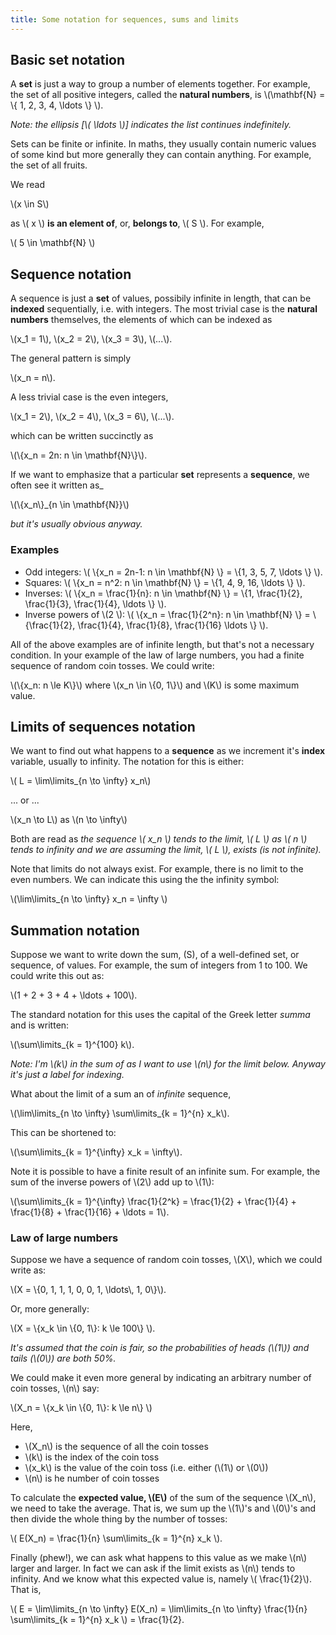 ```yaml
---
title: Some notation for sequences, sums and limits
---
```


## Basic set notation

A **set** is just a way to group a number of elements together. For example, the set of all positive integers, called the **natural numbers**, is \\\(\mathbf{N} = \\\{ 1, 2, 3, 4, \ldots \\\} \\\). 

_Note: the ellipsis [\\\( \ldots \\\)] indicates the list continues indefinitely._

Sets can be finite or infinite. In maths, they usually contain numeric values of some kind but more generally they can contain anything. For example, the set of all fruits.

We read 

<p class="indent">\(x \in S\)</p>

as \\\( x \\\) **is an element of**, or, **belongs to**, \\\( S \\\). For example, 

<p class="indent">\( 5 \in \mathbf{N} \)</p>

## Sequence notation

A sequence is just a **set** of values, possibily infinite in length, that can be **indexed** sequentially, i.e. with integers. The most trivial case is the **natural numbers** themselves, the elements of which can be indexed as 

<p class="indent">\(x_1 = 1\), \(x_2 = 2\), \(x_3 = 3\), \(...\).</p>

The general pattern is simply

<p class="indent">\(x_n = n\).</p>

A less trivial case is the even integers, 

<p class="indent">\(x_1 = 2\), \(x_2 = 4\), \(x_3 = 6\), \(...\).</p>

which can be written succinctly as 

<p class="indent">\(\{x_n = 2n: n \in \mathbf{N}\}\).</p>

If we want to emphasize that a particular **set** represents a **sequence**, we often see it written as_

<p class="indent">\(\{x_n\}_{n \in \mathbf{N}}\)</p>

_but it's usually obvious anyway._

### Examples ###
- Odd integers: \\\( \\\{x_n = 2n-1: n \in \mathbf{N} \\\} = \\\{1, 3, 5, 7, \ldots \\\} \\).
- Squares: \\\( \\\{x_n = n^2: n \in \mathbf{N} \\\} = \\\{1, 4, 9, 16, \ldots \\\} \\\).
- Inverses: \\\( \\\{x_n = \frac{1}{n}: n \in \mathbf{N} \\\} = \\\{1, \frac{1}{2}, \frac{1}{3}, \frac{1}{4}, \ldots \\\} \\\).
- Inverse powers of \\\(2 \\\): \\\( \\\{x_n = \frac{1}{2^n}: n \in \mathbf{N} \\\} = \\\{\frac{1}{2}, \frac{1}{4}, \frac{1}{8}, \frac{1}{16} \ldots \\\} \\\).

All of the above examples are of infinite length, but that's not a necessary condition. In your example of the law of large numbers, you had a finite sequence of random coin tosses. We could write:

<p class="indent">\(\{x_n: n \le K\}\) where \(x_n \in \{0, 1\}\) and \(K\) is some maximum value.</p>

## Limits of sequences notation

We want to find out what happens to a **sequence** as we increment it's **index** variable, usually to infinity. The notation for this is either:

<p class="indent">\( L = \lim\limits_{n \to \infty} x_n\)</p>

... or ...

<p class="indent">\(x_n \to L\) as \(n \to \infty\)</p>

Both are read as _the sequence \\\( x_n \\\) tends to the limit,  \\\( L \\\) as \\( n \\\) tends to infinity and we are assuming the limit, \\\( L \\\), exists (is not infinite)._

Note that limits do not always exist. For example, there is no limit to the even numbers. We can indicate this using the the infinity symbol:

<p class="indent">\(\lim\limits_{n \to \infty} x_n = \infty \)</p>


## Summation notation
Suppose we want to write down the sum, \(S\), of a well-defined set, or sequence, of values. For example, the sum of integers from 1 to 100. We could write this out as:

<p class="indent">\(1 + 2 + 3 + 4 + \ldots + 100\).</p>

The standard notation for this uses the capital of the Greek letter _summa_ and is written:

<p class="indent">\(\sum\limits_{k = 1}^{100} k\).</p>

_Note: I'm \\\(k\\\) in the sum of as I want to use \\\(n\\\) for the limit below. Anyway it's just a label for indexing._

What about the limit of a sum an of _infinite_ sequence, 

<p class="indent">\(\lim\limits_{n \to \infty} \sum\limits_{k = 1}^{n} x_k\).</p>

This can be shortened to:

<p class="indent">\(\sum\limits_{k = 1}^{\infty} x_k = \infty\).</p>

Note it is possible to have a finite result of an infinite sum. For example, the sum of the inverse powers of \\\(2\\\) add up to \\\(1\\\):

<p class="indent">\(\sum\limits_{k = 1}^{\infty} \frac{1}{2^k} = \frac{1}{2} + \frac{1}{4} + \frac{1}{8} + \frac{1}{16} + \ldots = 1\).</p>

### Law of large numbers

Suppose we have a sequence of random coin tosses, \\\(X\\\), which we could write as:

<p class="indent">\(X = \{0, 1, 1, 1, 0, 0, 1, \ldots\, 1, 0\}\).</p>

Or, more generally:

<p class="indent">\(X = \{x_k \in \{0, 1\}: k \le 100\} \).</p>

_It's assumed that the coin is fair, so the probabilities of heads (\\\(1\\\)) and tails (\\\(0\\\)) are both 50%._


We could make it even more general by indicating an arbitrary number of coin tosses, \\\(n\\\) say:

<p class="indent">\(X_n = \{x_k \in \{0, 1\}: k \le n\} \)</p>

Here,

- \\\(X_n\\\) is the sequence of all the coin tosses
- \\\(k\\\) is the index of the coin toss
- \\\(x_k\\\) is the value of the coin toss (i.e. either (\\\(1\\\) or \\\(0\\\))
- \\\(n\\\) is he number of coin tosses

To calculate the **expected value, \\\(E\\\)** of the sum of the sequence \\\(X_n\\\), we need to take the average. That is, we sum up the \\\(1\\\)'s and \\\(0\\\)'s and then divide the whole thing by the number of tosses:

<p class="indent">\( E(X_n) = \frac{1}{n} \sum\limits_{k = 1}^{n} x_k \).</p>

Finally (phew!), we can ask what happens to this value as we make \\\(n\\\) larger and larger. In fact we can ask if the limit exists as \\\(n\\\) tends to infinity. And we know what this expected value is, namely \\\( \frac{1}{2}\\\). That is,

<p class="indent">\( E = \lim\limits_{n \to \infty} E(X_n) = \lim\limits_{n \to \infty} \frac{1}{n} \sum\limits_{k = 1}^{n} x_k \) = \frac{1}{2}.</p>
